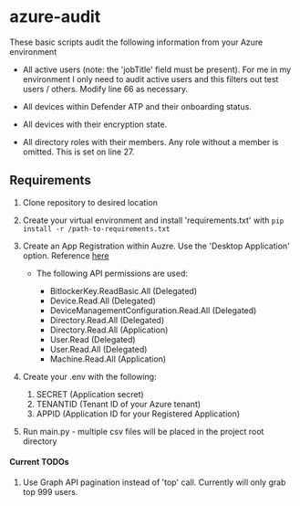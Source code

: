 # azure-audit

These basic scripts audit the following information from your Azure environment

- All active users (note: the 'jobTitle' field must be present). For me in my environment I only need to audit active users and this filters out test users / others. Modify line 66 as necessary.

- All devices within Defender ATP and their onboarding status.

- All devices with their encryption state.

- All directory roles with their members. Any role without a member is omitted. This is set on line 27.

## Requirements

1. Clone repository to desired location

2. Create your virtual environment and install 'requirements.txt' with `pip install -r /path-to-requirements.txt`

3. Create an App Registration within Auzre. Use the 'Desktop Application' option. Reference [here](https://docs.microsoft.com/en-us/azure/active-directory/develop/quickstart-register-app "here")
	- The following API permissions are used:
	
		- BitlockerKey.ReadBasic.All (Delegated)
		- Device.Read.All (Delegated)
		- DeviceManagementConfiguration.Read.All (Delegated)
		- Directory.Read.All (Delegated)
		- Directory.Read.All (Application)
		- User.Read (Delegated)
		- User.Read.All (Delegated)
		- Machine.Read.All (Application)


4. Create your .env with the following:
	
	1. SECRET (Application secret)
	2. TENANTID (Tenant ID of your Azure tenant)
	3. APPID (Application ID for your Registered Application)
	
5. Run main.py - multiple csv files will be placed in the project root directory


#### Current TODOs
1. Use Graph API pagination instead of 'top' call. Currently will only grab top 999 users.
